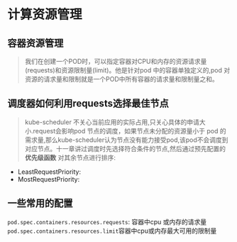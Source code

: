 # 计算资源管理
## 容器资源管理
> 我们在创建一个POD时，可以指定容器对CPU和内存的资源请求量(requests)和资源限制量(limit)。他是针对pod 中的容器单独定义的,pod 对资源的请求量和限制就是一个POD中所有容器的请求量和限制量之和。
## 调度器如何利用requests选择最佳节点
>kube-scheduler 不关心当前应用的实际占用,只关心具体的申请大小.request会影响pod 节点的调度，如果节点未分配的资源量小于 pod 的需求量,那么kube-scheduler认为节点没有能力接受pod,该pod不会调度到对应节点。十一章讲过调度时先选择符合条件的节点,然后通过预先配置的 **优先级函数** 对其余节点进行排序:

* LeastRequestPriority:
* MostRequestPriority:


## 一些常用的配置
`pod.spec.containers.resources.requests`: 容器中cpu 或内存的请求量
`pod.spec.containers.resources.limit`容器中cpu或内存最大可用的限制量